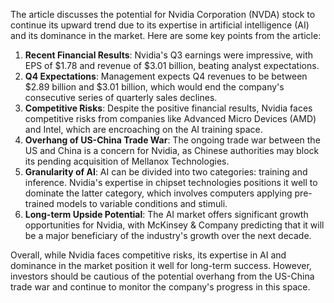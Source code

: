 The article discusses the potential for Nvidia Corporation (NVDA) stock to continue its upward trend due to its expertise in artificial intelligence (AI) and its dominance in the market. Here are some key points from the article:

1. **Recent Financial Results**: Nvidia's Q3 earnings were impressive, with EPS of $1.78 and revenue of $3.01 billion, beating analyst expectations.
2. **Q4 Expectations**: Management expects Q4 revenues to be between $2.89 billion and $3.01 billion, which would end the company's consecutive series of quarterly sales declines.
3. **Competitive Risks**: Despite the positive financial results, Nvidia faces competitive risks from companies like Advanced Micro Devices (AMD) and Intel, which are encroaching on the AI training space.
4. **Overhang of US-China Trade War**: The ongoing trade war between the US and China is a concern for Nvidia, as Chinese authorities may block its pending acquisition of Mellanox Technologies.
5. **Granularity of AI**: AI can be divided into two categories: training and inference. Nvidia's expertise in chipset technologies positions it well to dominate the latter category, which involves computers applying pre-trained models to variable conditions and stimuli.
6. **Long-term Upside Potential**: The AI market offers significant growth opportunities for Nvidia, with McKinsey & Company predicting that it will be a major beneficiary of the industry's growth over the next decade.

Overall, while Nvidia faces competitive risks, its expertise in AI and dominance in the market position it well for long-term success. However, investors should be cautious of the potential overhang from the US-China trade war and continue to monitor the company's progress in this space.